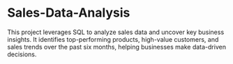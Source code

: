 # Sales-Data-Analysis
This project leverages SQL to analyze sales data and uncover key business insights. It identifies top-performing products, high-value customers, and sales trends over the past six months, helping businesses make data-driven decisions.
